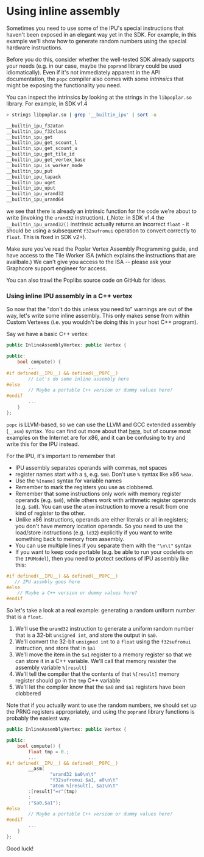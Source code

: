 # Using inline assembly

Sometimes you need to use some of the IPU's special instructions that haven't been exposed in an elegant way yet in the SDK.
For example, in this example we'll show how to generate random numbers using the special hardware instructions.

Before you do this, consider whether the well-tested SDK already supports your needs (e.g. in our case, maybe the `poprand` library
could be used idiomatically). Even if it's not immediately apparent in the API documentation, the `popc` compiler also
comes with some _intrinsics_ that might be exposing the functionality you need.

You can inspect the intrinsics by looking at the strings in the `libpoplar.so` library. For example, in SDK v1.4
```bash
> strings libpoplar.so | grep '__builtin_ipu' | sort -u 

__builtin_ipu_f32atan
__builtin_ipu_f32class
__builtin_ipu_get
__builtin_ipu_get_scount_l
__builtin_ipu_get_scount_u
__builtin_ipu_get_tile_id
__builtin_ipu_get_vertex_base
__builtin_ipu_is_worker_mode
__builtin_ipu_put
__builtin_ipu_tapack
__builtin_ipu_uget
__builtin_ipu_uput
__builtin_ipu_urand32
__builtin_ipu_urand64
```

we see that there is already an intrinsic function for the code we're about to write (invoking the `urand32` instruction).
(_Note: in SDK v1.4 the `__builtin_ipu_urand32()` instrinsic actually returns an incorrect `float` - it should be using
a subsequent `f32sufromui` operation to convert correctly to `float`. This is fixed in SDK v2+).

Make sure you've read the Poplar Vertex Assembly Programming guide, and have access to the Tile Worker ISA (which explains
the instructions that are availbale.) We can't give you access to the ISA -- please ask your Graphcore support engineer 
for access.

You can also trawl the Poplibs source code on GitHub for ideas.

### Using inline IPU assembly in a C++ vertex
So now that the "don't do this unless you need to" warnings are out of the way, let's write some inline assembly.
This only makes sense from within Custom Vertexes (i.e. you wouldn't be doing this in your host C++ program).

Say we have a basic C++ vertex:
```C++
public InlineAssemblyVertex: public Vertex {

public:
    bool compute() {
        ...
#if defined(__IPU__) && defined(__POPC__)
        // Let's do some inline assembly here
#else
        // Maybe a portable C++ version or dummy values here?
#endif        
        ...
    }    
};
```

`popc` is LLVM-based, so we can use the LLVM and GCC extended assembly (`__asm`) syntax. You can find out more about that
[here](https://www.felixcloutier.com/documents/gcc-asm.html), but of course most examples on the Internet are for
x86, and it can be confusing to try and write this for the IPU instead.

For the IPU, it's important to remember that 
* IPU assembly separates operands with commas, not spaces
* register names start with a `$`, e.g. `$m0`. Don't use `%` syntax like x86 `%eax`.
* Use the `%[name]` syntax for variable names
* Remember to mark the registers you use as clobbered.
* Remember that some instructions only work with memory register operands (e.g. `$m0`), while others work with
  arithmetic register operands (e.g. `$a0`). You can use the `atom` instruction to move a result from one kind of register to the other.
* Unlike x86 instructions, operands are either literals or all in registers; you don't have memory location operands.
  So you need to use the load/store instructions (e.g. `ld32`) explicitly if you want to write something back to memory
  from assembly.
* You can use multiple lines if you separate them with the `"\n\t"` syntax  
* If you want to keep code portable (e.g. be able to run your codelets on the `IPUModel`), then you need to protect
sections of IPU assembly like this:
```C++
#if defined(__IPU__) && defined(__POPC__)
   // IPU assmbly goes here
#else
    // Maybe a C++ version or dummy values here?
#endif
```
   
So let's take a look at a real example: generating a random uniform number that is a `float`. 
1. We'll use the `urand32` instruction to generate a uniform random number that is a 32-bit `unsigned int`, and 
store the output in `$a0`.
2. We'll convert the 32-bit `unsigned int` to a `float` using the `f32sufromui` instruction, and store that in `$a1`
3. We'll move the item in the `$a1` register to a memory register so that we can store it in a C++ variable. We'll call
   that memory resister the assembly variable `%[result]`
4. We'll tell the compiler that the contents of that `%[result]` memory register should go in the `tmp` C++ variable
5. We'll let the compiler know that the `$a0` and `$a1` registers have been clobbered

Note that if you actually want to use the random numbers, we should set up the PRNG registers appropriately, and using the
`poprand` library functions is probably the easiest way.



```C++
public InlineAssemblyVertex: public Vertex {

public:
    bool compute() {
        float tmp = 0.;
        ...
#if defined(__IPU__) && defined(__POPC__)
        __asm(
                "urand32 $a0\n\t"
                "f32sufromui $a1, a0\n\t"
                "atom %[result], $a1\n\t"
        :[result]"=r"(tmp)
        :
        :"$a0,$a1");
#else
        // Maybe a portable C++ version or dummy values here?
#endif        
        ...
    }    
};
```

Good luck!



